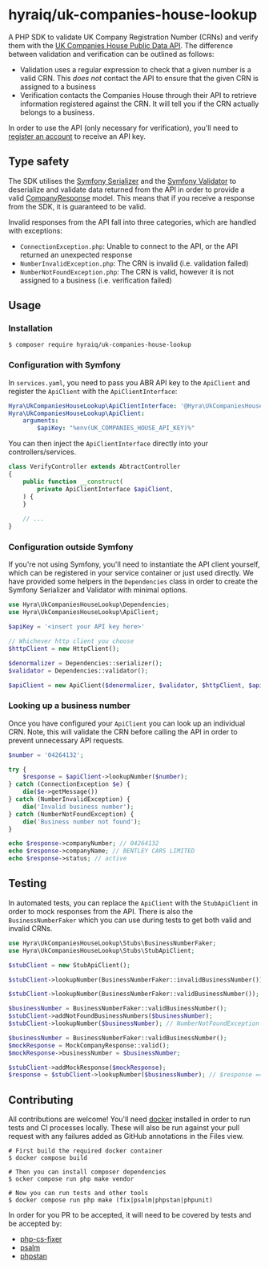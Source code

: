 hyraiq/uk-companies-house-lookup
================

A PHP SDK to validate UK Company Registration Number (CRNs) and verify them with the
[UK Companies House Public Data API](https://developer-specs.company-information.service.gov.uk/companies-house-public-data-api/reference).
The difference between validation and verification can be outlined as follows:

- Validation uses a regular expression to check that a given number is a valid CRN. This _does not_ contact the API to
  ensure that the given CRN is assigned to a business
- Verification contacts the Companies House through their API to retrieve information registered against the CRN. It
  will tell you if the CRN actually belongs to a business.

In order to use the API (only necessary for verification), you'll need to
[register an account](https://identity.company-information.service.gov.uk/user/register) to receive an API key.


## Type safety

The SDK utilises the [Symfony Serializer](https://symfony.com/doc/current/components/serializer.html) and the
[Symfony Validator](https://symfony.com/doc/current/components/validator.html) to deserialize and validate data returned
from the API in order to provide a valid [CompanyResponse](./src/Model/CompanyResponse.php) model. This means that if
you receive a response from the SDK, it is guaranteed to be valid.

Invalid responses from the API fall into three categories, which are handled with exceptions:

- `ConnectionException.php`: Unable to connect to the API, or the API returned an unexpected response
- `NumberInvalidException.php`: The CRN is invalid (i.e. validation failed)
- `NumberNotFoundException.php`: The CRN is valid, however it is not assigned to a business (i.e. verification failed)


## Usage

### Installation

```shell
$ composer require hyraiq/uk-companies-house-lookup
```

### Configuration with Symfony

In `services.yaml`, you need to pass you ABR API key to the `ApiClient` and register the `ApiClient` with the
`ApiClientInterface`:

```yaml
Hyra\UkCompaniesHouseLookup\ApiClientInterface: '@Hyra\UkCompaniesHouseLookup\ApiClient'
Hyra\UkCompaniesHouseLookup\ApiClient:
    arguments:
        $apiKey: "%env(UK_COMPANIES_HOUSE_API_KEY)%"
```

You can then inject the `ApiClientInterface` directly into your controllers/services.

```php
class VerifyController extends AbtractController
{
    public function __construct(
        private ApiClientInterface $apiClient,
    ) {
    }
    
    // ...  
}
```

### Configuration outside Symfony

If you're not using Symfony, you'll need to instantiate the API client yourself, which can be registered in your service
container or just used directly. We have provided some helpers in the `Dependencies` class in order to create the
Symfony Serializer and Validator with minimal options.

```php
use Hyra\UkCompaniesHouseLookup\Dependencies;
use Hyra\UkCompaniesHouseLookup\ApiClient;

$apiKey = '<insert your API key here>'

// Whichever http client you choose
$httpClient = new HttpClient();

$denormalizer = Dependencies::serializer();
$validator = Dependencies::validator();

$apiClient = new ApiClient($denormalizer, $validator, $httpClient, $apiKey);
```

### Looking up a business number

Once you have configured your `ApiClient` you can look up an individual CRN. Note, this will validate the CRN before
calling the API in order to prevent unnecessary API requests.

```php
$number = '04264132';

try {
    $response = $apiClient->lookupNumber($number);
} catch (ConnectionException $e) {
    die($e->getMessage())
} catch (NumberInvalidException) {
    die('Invalid business number');
} catch (NumberNotFoundException) {
    die('Business number not found');
}

echo $response->companyNumber; // 04264132
echo $response->companyName; // BENTLEY CARS LIMITED
echo $response->status; // active
```


## Testing

In automated tests, you can replace the `ApiClient` with the `StubApiClient` in order to mock responses from the API.
There is also the `BusinessNumberFaker` which you can use during tests to get both valid and invalid CRNs.

```php
use Hyra\UkCompaniesHouseLookup\Stubs\BusinessNumberFaker;
use Hyra\UkCompaniesHouseLookup\Stubs\StubApiClient;

$stubClient = new StubApiClient();

$stubClient->lookupNumber(BusinessNumberFaker::invalidBusinessNumber()); // NumberInvalidException - Note, the stub still uses the validator

$stubClient->lookupNumber(BusinessNumberFaker::validBusinessNumber()); // LogicException - You need to tell the stub how to respond to specific queries

$businessNumber = BusinessNumberFaker::validBusinessNumber();
$stubClient->addNotFoundBusinessNumbers($businessNumber);
$stubClient->lookupNumber($businessNumber); // NumberNotFoundException

$businessNumber = BusinessNumberFaker::validBusinessNumber();
$mockResponse = MockCompanyResponse::valid();
$mockResponse->businessNumber = $businessNumber;

$stubClient->addMockResponse($mockResponse);
$response = $stubClient->lookupNumber($businessNumber); // $response === $mockResponse
```


## Contributing

All contributions are welcome! You'll need [docker](https://docs.docker.com/engine/install/) installed in order to
run tests and CI processes locally. These will also be run against your pull request with any failures added as
GitHub annotations in the Files view.

```shell
# First build the required docker container
$ docker compose build

# Then you can install composer dependencies
$ ocker compose run php make vendor

# Now you can run tests and other tools
$ docker compose run php make (fix|psalm|phpstan|phpunit)
```

In order for you PR to be accepted, it will need to be covered by tests and be accepted by:

- [php-cs-fixer](https://github.com/FriendsOfPhp/PHP-CS-Fixer)
- [psalm](https://github.com/vimeo/psalm/)
- [phpstan](https://github.com/phpstan/phpstan)
